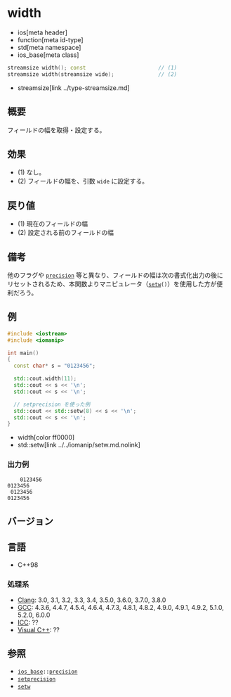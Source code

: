 # width
* ios[meta header]
* function[meta id-type]
* std[meta namespace]
* ios_base[meta class]

```cpp
streamsize width(); const                       // (1)
streamsize width(streamsize wide);              // (2)
```
* streamsize[link ../type-streamsize.md]

## 概要
フィールドの幅を取得・設定する。


## 効果
- (1) なし。
- (2) フィールドの幅を、引数 `wide` に設定する。


## 戻り値
- (1) 現在のフィールドの幅
- (2) 設定される前のフィールドの幅


## 備考
他のフラグや [`precision`](precision.md) 等と異なり、フィールドの幅は次の書式化出力の後にリセットされるため、本関数よりマニピュレータ（[`setw`](../../iomanip/setw.md.nolink)`()`）を使用した方が便利だろう。


## 例
```cpp
#include <iostream>
#include <iomanip>

int main()
{
  const char* s = "0123456";

  std::cout.width(11);
  std::cout << s << '\n';
  std::cout << s << '\n';

  // setprecision を使った例
  std::cout << std::setw(8) << s << '\n';
  std::cout << s << '\n';
}
```
* width[color ff0000]
* std::setw[link ../../iomanip/setw.md.nolink]

### 出力例
```
    0123456
0123456
 0123456
0123456
```


## バージョン
## 言語
- C++98

### 処理系
- [Clang](/implementation.md#clang): 3.0, 3.1, 3.2, 3.3, 3.4, 3.5.0, 3.6.0, 3.7.0, 3.8.0
- [GCC](/implementation.md#gcc): 4.3.6, 4.4.7, 4.5.4, 4.6.4, 4.7.3, 4.8.1, 4.8.2, 4.9.0, 4.9.1, 4.9.2, 5.1.0, 5.2.0, 6.0.0
- [ICC](/implementation.md#icc): ??
- [Visual C++](/implementation.md#visual_cpp): ??


## 参照
- [`ios_base`](../ios_base.md)`::`[`precision`](precision.md)
- [`setprecision`](../../iomanip/setprecision.md)
- [`setw`](../../iomanip/setw.md.nolink)
